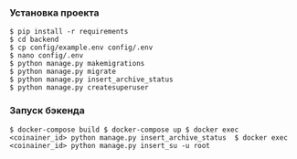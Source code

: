 ### Установка проекта
```
$ pip install -r requirements
$ cd backend
$ cp config/example.env config/.env
$ nano config/.env
$ python manage.py makemigrations
$ python manage.py migrate
$ python manage.py insert_archive_status
$ python manage.py createsuperuser
 ```


### Запуск бэкенда
``
$ docker-compose build
$ docker-compose up
$ docker exec <coinainer_id> python manage.py insert_archive_status 
$ docker exec <coinainer_id> python manage.py insert_su -u root
``
